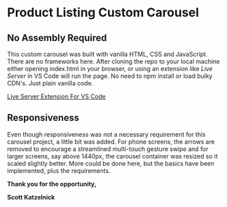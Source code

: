 # Product Listing Custom Carousel

## No Assembly Required

This custom carousel was built with vanilla HTML, CSS and JavaScript. There are no frameworks here. After cloning the repo to your local machine either opening index.html in your browser, or using an extension like _Live Server_ in VS Code will run the page. No need to npm install or load bulky CDN's. Just plain vanilla code.

[Live Server Extension For VS Code](https://marketplace.visualstudio.com/items?itemName=ritwickdey.LiveServer)

## Responsiveness

Even though responsiveness was not a necessary requirement for this carousel project, a little bit was added. For phone screens, the arrows are removed to encourage a streamlined multi-touch gesture swipe and for larger screens, say above 1440px, the carousel container was resized so it scaled slightly better. More could be done here, but the basics have been implemented, plus the requirements.

**Thank you for the opportunity,**

**Scott Katzelnick**
